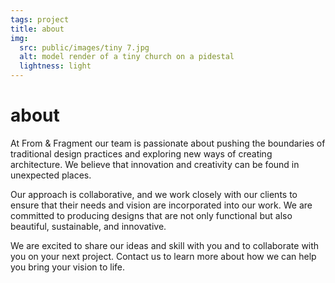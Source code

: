 ```yaml
---
tags: project
title: about
img:
  src: public/images/tiny 7.jpg
  alt: model render of a tiny church on a pidestal
  lightness: light
---
```

# about

 At From & Fragment our team is passionate about pushing the boundaries of traditional design practices and exploring new ways of creating architecture. We believe that innovation and creativity can be found in unexpected places.

 Our approach is collaborative, and we work closely with our clients to ensure that their needs and vision are incorporated into our work. We are committed to producing designs that are not only functional but also beautiful, sustainable, and innovative.

 We are excited to share our ideas and skill with you and to collaborate with you on your next project. Contact us to learn more about how we can help you bring your vision to life.